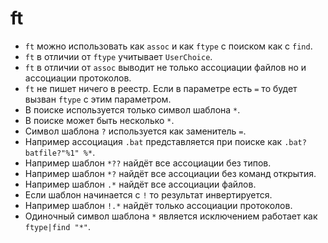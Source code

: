 # ft
- `ft` можно использовать как `assoc` и как `ftype` с поиском как с `find`.
- `ft` в отличии от `ftype` учитывает `UserChoice`.
- `ft` в отличии от `assoc` выводит не только ассоциации файлов но и ассоциации протоколов.
- `ft` не пишет ничего в реестр. Если в параметре есть `=` то будет вызван `ftype` с этим параметром.
- В поиске используется только символ шаблона `*`.
- В поиске может быть несколько `*`.
- Символ шаблона `?` используется как заменитель `=`.
- Например ассоциация `.bat` представляется при поиске как `.bat?batfile?"%1" %*`.
- Например шаблон `*??` найдёт все ассоциации без типов.
- Например шаблон `*?` найдёт все ассоциации без команд открытия.
- Например шаблон `.*` найдёт все ассоциации файлов.
- Если шаблон начинается с `!` то результат инвертируется.
- Например шаблон `!.*` найдёт только ассоциации протоколов.
- Одиночный символ шаблона `*` является исключением работает как `ftype|find "*"`.
